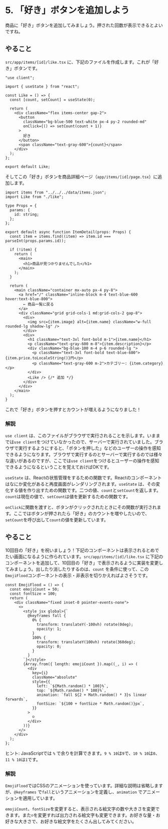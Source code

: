 # 5. 「好き」ボタンを追加しよう

商品に「好き」ボタンを追加してみましょう。押された回数が表示できるとよいですね。

## やること

`src/app/items/[id]/like.tsx` に、下記のファイルを作成します。これが「好き」ボタンです。


```tsx
"use client";

import { useState } from "react";

const Like = () => {
  const [count, setCount] = useState(0);

  return (
    <div className="flex items-center gap-2">
      <button
        className="bg-blue-500 text-white px-4 py-2 rounded-md"
        onClick={() => setCount(count + 1)}
      >
        好き
      </button>
      <span className="text-gray-600">{count}</span>
    </div>
  );
};

export default Like;
```

そしてこの「好き」ボタンを商品詳細ページ（`app/items/[id]/page.tsx`）に追加します。

```tsx
import items from "../../../data/items.json";
import Like from "./like";

type Props = {
  params: {
    id: string;
  };
};

export default async function ItemDetail(props: Props) {
  const item = items.find((item) => item.id === parseInt(props.params.id));

  if (!item) {
    return (
      <main>
        <h1>商品が見つかりませんでした</h1>
      </main>
    );
  }

  return (
    <main className="container mx-auto px-4 py-8">
      <a href="/" className="inline-block m-4 text-blue-600 hover:text-blue-800">
        ← 商品一覧に戻る
      </a>
      <div className="grid grid-cols-1 md:grid-cols-2 gap-8">
        <div>
          <img src={item.image} alt={item.name} className="w-full rounded-lg shadow-lg" />
        </div>
        <div>
          <h1 className="text-3xl font-bold m-1">{item.name}</h1>
          <p className="text-gray-600 m-8">{item.description}</p>
          <div className="bg-blue-100 m-4 p-6 rounded-lg ">
            <p className="text-3xl font-bold text-blue-600">{item.price.toLocaleString()}円</p>
            <p className="text-gray-600 m-2">カテゴリー: {item.category}</p>
          </div>
          <Like /> {/* 追加 */}
        </div>
      </div>
    </main>
  );
}
```

これで「好き」ボタンを押すとカウントが増えるようになりました！

### 解説

`use client` は、このファイルがブラウザで実行されることを示します。いままでは`use client`をつけていなかったので、サーバーで実行されていました。ブラウザで実行するようにすると、「ボタンを押した」などのユーザーの操作を感知できるようになります。ブラウザで実行するのとサーバーで実行するのでは様々な違いがあるのですが、ここでは`use client`をつけるとユーザーの操作を感知できるようになるということを覚えておけばOKです。

`useState` は、Reactの状態管理をするための関数です。Reactのコンポーネントはなにか変化があると再度画面がレンダリングされます。`useState` は、その変化する値を作り出すための関数です。二つの値、`count`と`setCount`を返します。`count`は現在の値で、`setCount`は値を更新するための関数です。

`onClick`に関数を渡すと、ボタンがクリックされたときにその関数が実行されます。ここではボタンが押されたら「好き」のカウントを増やしたいので、`setCount`を呼び出して`count`の値を更新しています。

## やること

10回目の「好き」を祝いましょう！下記のコンポーネントは表示されるとめでたい画面になるように作られています。`src/app/items/[id]/like.tsx` に下記のコンポーネントを追加して、10回目の「好き」で表示されるように実装を変更してみましょう。出したり消したりするのは、`count` を条件に使って、この`EmojiFlood`コンポーネントの表示・非表示を切りかえればよさそうです。

```tsx
const EmojiFlood = () => {
  const emojiCount = 50;
  const fontSize = 100;
  return (
    <div className="fixed inset-0 pointer-events-none">
      <>
        <style jsx global>{`
          @keyframes fall {
            0% {
              transform: translateY(-100vh) rotate(0deg);
              opacity: 1;
            }
            100% {
              transform: translateY(100vh) rotate(360deg);
              opacity: 0;
            }
          }
        `}</style>
        {Array.from({ length: emojiCount }).map((_, i) => (
          <div
            key={i}
            className="absolute"
            style={{
              left: `${Math.random() * 100}%`,
              top: `${Math.random() * 100}%`,
              animation: `fall ${2 + Math.random() * 3}s linear forwards`,
              fontSize: `${100 + fontSize * Math.random()}px`,
            }}
          >
            ☺️
          </div>
        ))}
      </>
    </div>
  );
};
```

ヒント: JavaScriptでは `%` で余りを計算できます。`9 % 10`は`9`で、`10 % 10`は`0`、`11 % 10`は`1`です。

### 解説

`EmojiFlood`ではCSSのアニメーションを使っています。詳細な説明は省略しますが、`@keyframes` で`fall`というアニメーションを定義し、`animation` でアニメーションを適用しています。

`emojiCount`、`fontSize`を変更すると、表示される絵文字の数や大きさを変更できます。また`☺`を変更すれば出力される絵文字も変更できます。️お好きな量・お好きな大きさで、お好きな絵文字をたくさん出してみてください。

